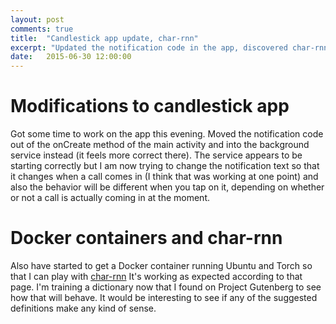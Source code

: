 ```yaml
---
layout: post
comments: true
title:  "Candlestick app update, char-rnn"
excerpt: "Updated the notification code in the app, discovered char-rnn and Docker"
date:   2015-06-30 12:00:00
---
```


# Modifications to candlestick app

Got some time to work on the app this evening. Moved the notification code out of the onCreate method of the main activity and into the
background service instead (it feels more correct there). The service appears to be starting correctly but I am now trying to change the
notification text so that it changes when a call comes in (I think that was working at one point) and also the behavior will be different
when you tap on it, depending on whether or not a call is actually coming in at the moment.</br>

# Docker containers and char-rnn
Also have started to get a Docker container running Ubuntu and Torch so that I can play with <a href = https://github.com/karpathy/char-rnn>char-rnn</a>
It's working as expected according to that page. I'm training a dictionary now that I found on Project Gutenberg to see how that will behave. 
It would be interesting to see if any of the suggested definitions make any kind of sense.
